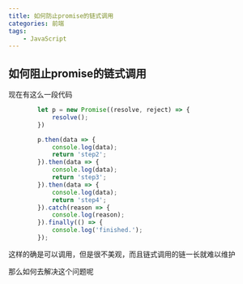```yaml
---
title: 如何防止promise的链式调用
categories: 前端
tags:
    - JavaScript
---
```


## 如何阻止promise的链式调用

现在有这么一段代码

```js
        let p = new Promise((resolve, reject) => {
            resolve();
        })

        p.then(data => {
            console.log(data);
            return 'step2';
        }).then(data => {
            console.log(data);
            return 'step3';
        }).then(data => {
            console.log(data);
            return 'step4';
        }).catch(reason => {
            console.log(reason);
        }).finally(() => {
            console.log('finished.');
        });
```

这样的确是可以调用，但是很不美观，而且链式调用的链一长就难以维护

那么如何去解决这个问题呢

